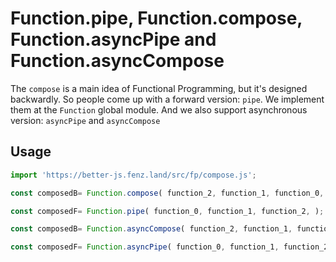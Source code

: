 # Function.pipe, Function.compose, Function.asyncPipe and Function.asyncCompose

The `compose` is a main idea of Functional Programming, but it's designed backwardly. 
So people come up with a forward version: `pipe`. We implement them at the `Function` global module. 
And we also support asynchronous version: `asyncPipe` and `asyncCompose`

## Usage

```javascript
import 'https://better-js.fenz.land/src/fp/compose.js';

const composedB= Function.compose( function_2, function_1, function_0, );

const composedF= Function.pipe( function_0, function_1, function_2, );

const composedB= Function.asyncCompose( function_2, function_1, function_0, );

const composedF= Function.asyncPipe( function_0, function_1, function_2, );
```

